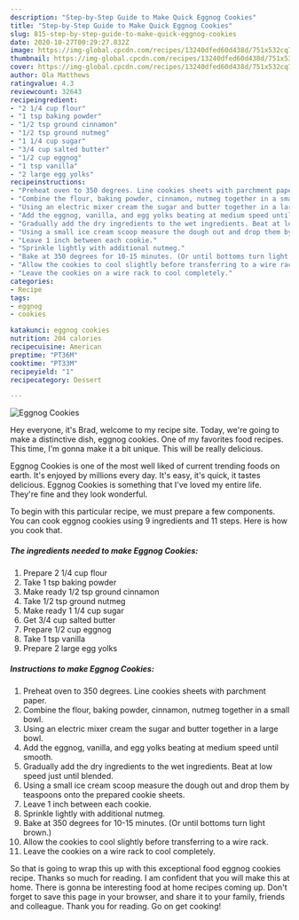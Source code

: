 ```yaml
---
description: "Step-by-Step Guide to Make Quick Eggnog Cookies"
title: "Step-by-Step Guide to Make Quick Eggnog Cookies"
slug: 815-step-by-step-guide-to-make-quick-eggnog-cookies
date: 2020-10-27T00:29:27.832Z
image: https://img-global.cpcdn.com/recipes/13240dfed60d438d/751x532cq70/eggnog-cookies-recipe-main-photo.jpg
thumbnail: https://img-global.cpcdn.com/recipes/13240dfed60d438d/751x532cq70/eggnog-cookies-recipe-main-photo.jpg
cover: https://img-global.cpcdn.com/recipes/13240dfed60d438d/751x532cq70/eggnog-cookies-recipe-main-photo.jpg
author: Ola Matthews
ratingvalue: 4.3
reviewcount: 32643
recipeingredient:
- "2 1/4 cup flour"
- "1 tsp baking powder"
- "1/2 tsp ground cinnamon"
- "1/2 tsp ground nutmeg"
- "1 1/4 cup sugar"
- "3/4 cup salted butter"
- "1/2 cup eggnog"
- "1 tsp vanilla"
- "2 large egg yolks"
recipeinstructions:
- "Preheat oven to 350 degrees. Line cookies sheets with parchment paper."
- "Combine the flour, baking powder, cinnamon, nutmeg together in a small bowl."
- "Using an electric mixer cream the sugar and butter together in a large bowl."
- "Add the eggnog, vanilla, and egg yolks beating at medium speed until smooth."
- "Gradually add the dry ingredients to the wet ingredients. Beat at low speed just until blended."
- "Using a small ice cream scoop measure the dough out and drop them by teaspoons onto the prepared cookie sheets."
- "Leave 1 inch between each cookie."
- "Sprinkle lightly with additional nutmeg."
- "Bake at 350 degrees for 10-15 minutes. (Or until bottoms turn light brown.)"
- "Allow the cookies to cool slightly before transferring to a wire rack."
- "Leave the cookies on a wire rack to cool completely."
categories:
- Recipe
tags:
- eggnog
- cookies

katakunci: eggnog cookies 
nutrition: 204 calories
recipecuisine: American
preptime: "PT36M"
cooktime: "PT33M"
recipeyield: "1"
recipecategory: Dessert

---
```



![Eggnog Cookies](https://img-global.cpcdn.com/recipes/13240dfed60d438d/751x532cq70/eggnog-cookies-recipe-main-photo.jpg)

Hey everyone, it's Brad, welcome to my recipe site. Today, we're going to make a distinctive dish, eggnog cookies. One of my favorites food recipes. This time, I'm gonna make it a bit unique. This will be really delicious.



Eggnog Cookies is one of the most well liked of current trending foods on earth. It's enjoyed by millions every day. It's easy, it's quick, it tastes delicious. Eggnog Cookies is something that I've loved my entire life. They're fine and they look wonderful.


To begin with this particular recipe, we must prepare a few components. You can cook eggnog cookies using 9 ingredients and 11 steps. Here is how you cook that.

<!--inarticleads1-->

##### The ingredients needed to make Eggnog Cookies:

1. Prepare 2 1/4 cup flour
1. Take 1 tsp baking powder
1. Make ready 1/2 tsp ground cinnamon
1. Take 1/2 tsp ground nutmeg
1. Make ready 1 1/4 cup sugar
1. Get 3/4 cup salted butter
1. Prepare 1/2 cup eggnog
1. Take 1 tsp vanilla
1. Prepare 2 large egg yolks




<!--inarticleads2-->

##### Instructions to make Eggnog Cookies:

1. Preheat oven to 350 degrees. Line cookies sheets with parchment paper.
1. Combine the flour, baking powder, cinnamon, nutmeg together in a small bowl.
1. Using an electric mixer cream the sugar and butter together in a large bowl.
1. Add the eggnog, vanilla, and egg yolks beating at medium speed until smooth.
1. Gradually add the dry ingredients to the wet ingredients. Beat at low speed just until blended.
1. Using a small ice cream scoop measure the dough out and drop them by teaspoons onto the prepared cookie sheets.
1. Leave 1 inch between each cookie.
1. Sprinkle lightly with additional nutmeg.
1. Bake at 350 degrees for 10-15 minutes. (Or until bottoms turn light brown.)
1. Allow the cookies to cool slightly before transferring to a wire rack.
1. Leave the cookies on a wire rack to cool completely.




So that is going to wrap this up with this exceptional food eggnog cookies recipe. Thanks so much for reading. I am confident that you will make this at home. There is gonna be interesting food at home recipes coming up. Don't forget to save this page in your browser, and share it to your family, friends and colleague. Thank you for reading. Go on get cooking!
